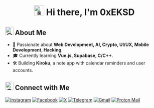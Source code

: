 # <center><img src="https://fonts.gstatic.com/s/e/notoemoji/latest/1f44b/512.gif" alt="👋" width="32" height="32"> Hi there, I'm 0xEKSD</center>


## <img id="About_Me" src="https://fonts.gstatic.com/s/e/notoemoji/latest/1f60e/512.gif" alt="😎" width="26" height="26"> About Me

- 🌟 Passionate about **Web Development, AI, Crypto, UI/UX, Mobile Development, Hacking**.
- 🎓 Currently learning **Vue.js, Supabase, C/C++**.
- 🛠️ Building **Kiroku**, a note app with calendar reminders and user accounts.  

## <img src="https://fonts.gstatic.com/s/e/notoemoji/latest/1f30f/512.gif" alt="🌏" width="26" height="26"> Connect with Me

[![Instagram](https://img.shields.io/badge/Instagram-FF0069?style=flat&logo=instagram&logoColor=fff&link=https%3A%2F%2Fwww.instagram.com%2F_._796_._%2F)](https://www.instagram.com/_._796_._/)
[![Facebook](https://img.shields.io/badge/Facebook-0866FF?style=flat&logo=facebook&logoColor=fff&link=https%3A%2F%2Fwww.facebook.com%2Fsiddek.ek.796)](https://www.facebook.com/siddek.ek.796)
[![X](https://img.shields.io/badge/X-000000?style=flat&logo=x&logoColor=fff&link=https%3A%2F%2Fx.com%2Feshankhan796)](https://x.com/eshankhan796)
[![Telegram](https://img.shields.io/badge/Telegram-26A5E4?style=flat&logo=telegram&logoColor=fff&link=https%3A%2F%2Ft.me%2FE_k796)](https://t.me/E_k796)
[![Gmail](https://img.shields.io/badge/Gmail-EA4335?style=flat&logo=gmail&logoColor=fff&link=mailto%3Akhaneshan796%40gmail.com)](mailto:khaneshan796@gmail.com)
[![Proton Mail](https://img.shields.io/badge/Proton_Mail-6D4AFF?style=flat&logo=protonmail&logoColor=fff&link=mailto%3Aeksd796%40proton.me)](mailto:eksd796@proton.me)

